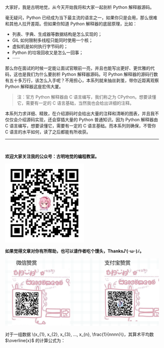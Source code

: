 大家好，我是古明地觉，从今天开始我将和大家一起剖析 Python 解释器源码。

毫无疑问，Python 已经成为当下最主流的语言之一，如果你只是会用，那么很难和其他人拉开差距。但如果你知道 Python 解释器的底层原理，比如：

+ 列表、字典、生成器等数据结构是怎么实现的； 
+ GIL 如何限制多线程只能同时使用一个核； 
+ 虚拟机是如何执行字节码的； 
+ Python 的垃圾回收又是怎么一回事； 
+ ······

那么你在面试的时候一定能让面试官眼前一亮，并且也能写出更好、更优雅的代码，这也是我们为什么要剖析 Python 解释器源码。可 Python 解释器的源码行数有五十多万行，该怎么入手呢？不用担心，本系列就来抽丝剥茧，带你近距离观察 Python 解释器这座宏伟大厦。

> 注：官方 Python 解释器由 C 语言编写，我们称之为 CPython。想要读懂它，需要有一定的 C 语言基础，当然我也会给出详细的注释。

本系列力求详细、精致，在介绍源码时会给出大量的注释和清晰的图表，并且我不仅仅会介绍源码实现，还会穿插大量的 Python 普通知识。因为 Python 解释器由 C 语言编写，想要读懂它，需要有一定的 C 语言基础。而本系列则确保，不管你 C 语言的水平如何，读了之后都能有所收获。

-----

&nbsp;

**欢迎大家关注我的公众号：古明地觉的编程教室。**

![](./images/qrcode_for_gh.jpg)

**如果觉得文章对你有所帮助，也可以请作者吃个馒头，Thanks♪(･ω･)ﾉ。**

![](./images/supports.png)

对于一组数据 \\(x_{1}, x_{2}, x_{3}, ..., x_{n}, \frac{1}{nnnn}\\)，其算术平均数 $\overline{x}$ 的计算公式为：
